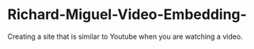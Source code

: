 # Richard-Miguel-Video-Embedding-
Creating a site that is similar to Youtube when you are watching a video.
